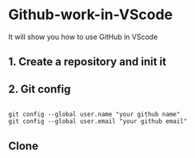 # Github-work-in-VScode
It will show you how to use GitHub in VScode

## 1. Create a repository and init it



## 2. Git config

```shell

git config --global user.name "your github name" 
git config --global user.email "your github email"

```



## Clone
